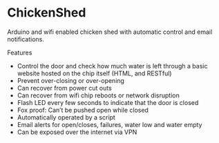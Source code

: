 # ChickenShed
Arduino and wifi enabled chicken shed with automatic control and email notifications.

Features

- Control the door and check how much water is left through a basic website hosted on the chip itself (HTML, and RESTful)
- Prevent over-closing or over-opening
- Can recover from power cut outs
- Can recover from wifi chip reboots or network disruption
- Flash LED every few seconds to indicate that the door is closed
- Fox proof: Can’t be pushed open while closed
- Automatically operated by a script
- Email alerts for open/closes, failures, water low and water empty
- Can be exposed over the internet via VPN
